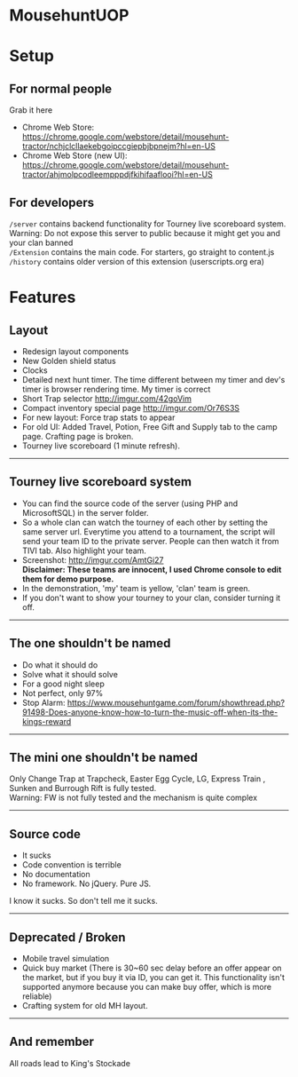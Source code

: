 # MousehuntUOP

# Setup

## For normal people

Grab it here    
+ Chrome Web Store: https://chrome.google.com/webstore/detail/mousehunt-tractor/nchjclcllaekebgoipccgiepbjbpnejm?hl=en-US    
+ Chrome Web Store (new UI): https://chrome.google.com/webstore/detail/mousehunt-tractor/ahjmolpcodleempppdjfkihifaaflooi?hl=en-US    

## For developers

`/server` contains backend functionality for Tourney live scoreboard system. Warning: Do not expose this server to public because it might get you and your clan banned    
`/Extension` contains the main code. For starters, go straight to content.js    
`/history` contains older version of this extension (userscripts.org era)    

# Features

## Layout    

* Redesign layout components    
* New Golden shield status    
* Clocks    
* Detailed next hunt timer. The time different between my timer and dev's timer is browser rendering time. My timer is correct    
* Short Trap selector http://imgur.com/42goVim     
* Compact inventory special page http://imgur.com/Or76S3S     
* For new layout: Force trap stats to appear    
* For old UI: Added Travel, Potion, Free Gift and Supply tab to the camp page. Crafting page is broken.    
* Tourney live scoreboard (1 minute refresh).    

---

## Tourney live scoreboard system

* You can find the source code of the server (using PHP and MicrosoftSQL) in the server folder.     
* So a whole clan can watch the tourney of each other by setting the same server url. Everytime you attend to a tournament, the script will send your team ID to the private server. People can then watch it from TIVI tab. Also highlight your team.    
* Screenshot: http://imgur.com/AmtGi27    
**Disclaimer: These teams are innocent, I used Chrome console to edit them for demo purpose.**    
* In the demonstration, 'my' team is yellow, 'clan' team is green.     
* If you don't want to show your tourney to your clan, consider turning it off.    

---

## The one shouldn't be named    

* Do what it should do    
* Solve what it should solve    
 * For a good night sleep    
 * Not perfect, only 97%
* Stop Alarm: https://www.mousehuntgame.com/forum/showthread.php?91498-Does-anyone-know-how-to-turn-the-music-off-when-its-the-kings-reward     

---

## The mini one shouldn't be named    

Only Change Trap at Trapcheck, Easter Egg Cycle, LG, Express Train , Sunken and Burrough Rift is fully tested.    
Warning: FW is not fully tested and the mechanism is quite complex     

---

## Source code     

* It sucks    
* Code convention is terrible
* No documentation     
* No framework. No jQuery. Pure JS.

I know it sucks. So don't tell me it sucks.

---

## Deprecated / Broken    

* Mobile travel simulation
* Quick buy market (There is 30~60 sec delay before an offer appear on the market, but if you buy it via ID, you can get it. This functionality isn't supported anymore because you can make buy offer, which is more reliable)    
* Crafting system for old MH layout.

---

## And remember

All roads lead to King's Stockade